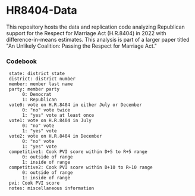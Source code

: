 # HR8404-Data
This repository hosts the data and replication code analyzing Republican support for the Respect for Marriage Act (H.R.8404) in 2022 with difference-in-means estimates. This analysis is part of a larger paper titled "An Unlikely Coalition: Passing the Respect for Marriage Act."

### Codebook
     state: district state
     district: district number
     member: member last name
     party: member party
          0: Democrat
          1: Republican
     vote0: vote on H.R.8404 in either July or December
          0: "no" vote twice
          1: "yes" vote at least once
     vote1: vote on H.R.8404 in July
          0: "no" vote
          1: "yes" vote
     vote2: vote on H.R.8404 in December
          0: "no" vote
          1: "yes" vote
     competitive1: Cook PVI score within D+5 to R+5 range 
          0: outside of range
          1: inside of range
     competitive2: Cook PVI score within D+10 to R+10 range 
          0: outside of range
          1: inside of range
     pvi: Cook PVI score
     notes: miscellaneous information
